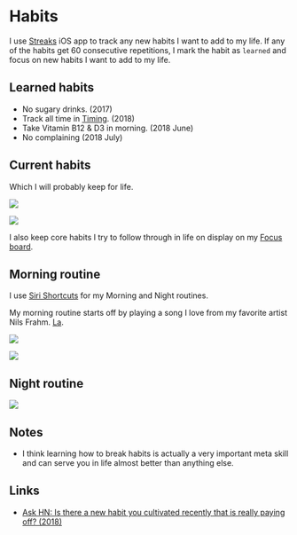 # Habits

I use [Streaks](https://streaksapp.com) iOS app to track any new habits I want to add to my life. If any of the habits get 60 consecutive repetitions, I mark the habit as `learned` and focus on new habits I want to add to my life.

## Learned habits

- No sugary drinks. (2017)
- Track all time in [Timing](../macOS/apps/timing.md). (2018)
- Take Vitamin B12 & D3 in morning. (2018 June)
- No complaining (2018 July)

## Current habits

Which I will probably keep for life.

![](https://i.imgur.com/xNOe9lB.jpg)

![](https://i.imgur.com/gcD7uas.jpg)

I also keep core habits I try to follow through in life on display on my [Focus board](focusing.md).

## Morning routine

I use [Siri Shortcuts](https://github.com/nikitavoloboev/my-ios#shortcuts) for my Morning and Night routines.

My morning routine starts off by playing a song I love from my favorite artist Nils Frahm. [La](https://open.spotify.com/track/29p8XJUPeeS3t9XwJt69g0).

![](https://i.imgur.com/eVcHNJX.jpg)

![](https://i.imgur.com/eOl8JLN.jpg)

## Night routine

![](https://i.imgur.com/utiQhb7.jpg)

## Notes

- I think learning how to break habits is actually a very important meta skill and can serve you in life almost better than anything else.

## Links

- [Ask HN: Is there a new habit you cultivated recently that is really paying off? (2018)](https://news.ycombinator.com/item?id=17291127)
